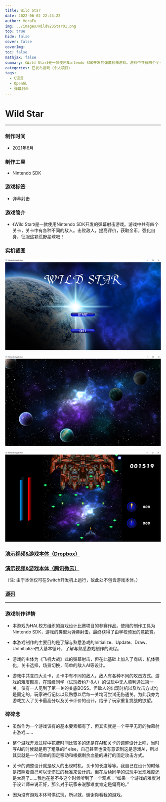 ```yaml
---
title: Wild Star
date: 2022-06-02 22:43:22
author: VeraFu
img: ../images/Wild%20Star01.png
top: true
hide: false
cover: false
coverImg: 
toc: false
mathjax: false
summary: 《Wild Star》是一款使用Nintendo SDK开发的弹幕射击游戏。游戏中共有四个关卡，关卡中有各种不同的敌人。击败敌人，提高评价，获取金币，强化自身，征服这颗荒野星球吧！
categories: 已发布游戏（个人项目）
tags:
  - C语言
  - OpenGL
  - 弹幕射击
---
```

# Wild Star

***

### 制作时间

- 2021年6月

### 制作工具

- Nintendo SDK

### 游戏标签

- 弹幕射击

### 游戏简介

- 《Wild Star》是一款使用Nintendo SDK开发的弹幕射击游戏。游戏中共有四个关卡，关卡中有各种不同的敌人。击败敌人，提高评价，获取金币，强化自身，征服这颗荒野星球吧！

### 实机截图

![](../images/Wild%20Star01.png)

![](../images/Wild%20Star02.png)

![](../images/Wild%20Star03.png)

### [演示视频&游戏本体（Dropbox）](https://www.dropbox.com/sh/xi3mzvilghraa4e/AADiySN6eN3t-UAPBofzy_PYa?dl=0) 

### [演示视频&游戏本体（腾讯微云）](https://share.weiyun.com/wwKzFreR) 

（注: 由于本体仅可在Switch开发机上运行，故此处不包含游戏本体。）

### [源码](https://github.com/Vera-Fu/Wild-Star.git)

***

### 游戏制作详情

- 本游戏为HAL校方组织的游戏设计比赛项目的参赛作品。使用的制作工具为Nintendo SDK，游戏的类型为弹幕射击。最终获得了由学校颁发的意欲赏。
  
- 本游戏制作的主要目的是了解与熟悉游戏的Initialize、Update、Draw、UnInitialize四大基本循环，了解与熟悉游戏制作的流程。

- 游戏的主体为《飞机大战》式的弹幕射击，但在此基础上加入了商店，机体强化，关卡选择，场景切换，简单的敌人AI等设计。

- 游戏中共含四大关卡，关卡中有不同的敌人，敌人有各种不同的攻击方式。游戏的难度颇高，在班级同学（试玩者约7-8人）的试玩中无人顺利通过第一关，仅有一人见到了第一关的关底BOSS。但敌人的出现时机以及攻击方式均是固定的，玩家进行记忆以及熟悉以后每一关均可尝试无伤通关。为此我亦为游戏加入了关卡最高分以及关卡评价的设计，给予了玩家重复挑战的欲望。

### 碎碎念

- 虽然作为一个游戏该有的基本要素都有了，但其实就是一个平平无奇的弹幕射击游戏……

- 整个游戏开发过程中花费时间比较多的还是在AI和关卡的调整设计上吧，当时写AI的时候就是用了粗暴的if else，自己甚至也没有意识到这是游戏AI，所以其实就是一个简单的固定移动和根据剩余血量的进行的固定攻击方式。
  
- 关卡的调整设计就是敌人的出现时机，关卡的长度等等。我自己在设计的时候是按照着自己可以无伤过的标准来设计的。但在后续同学的试玩中发现难度还是太高了……我也在差不多这个时候听到了一个观点：“如果一个游戏的难度对于设计师来说正好，那么对于玩家来说那难度肯定是偏高的。”

- 因为没有游戏本体可供试玩，所以就，谢谢你看我的游戏。